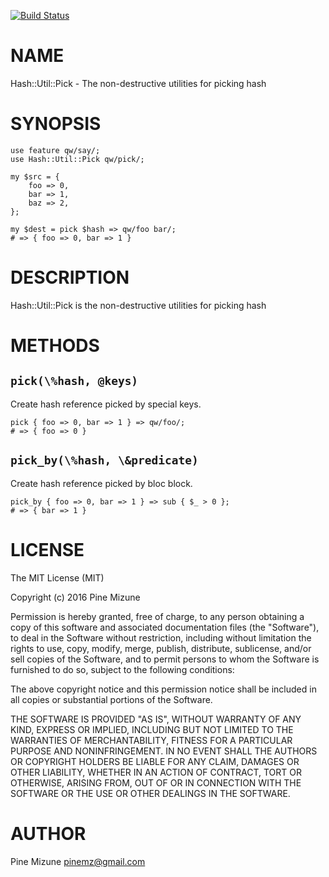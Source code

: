 [![Build Status](https://travis-ci.org/pine/p5-Hash-Util-Pick.svg?branch=master)](https://travis-ci.org/pine/p5-Hash-Util-Pick)
# NAME

Hash::Util::Pick - The non-destructive utilities for picking hash

# SYNOPSIS

    use feature qw/say/;
    use Hash::Util::Pick qw/pick/;

    my $src = {
        foo => 0,
        bar => 1,
        baz => 2,
    };

    my $dest = pick $hash => qw/foo bar/;
    # => { foo => 0, bar => 1 }

# DESCRIPTION

Hash::Util::Pick is the non-destructive utilities for picking hash

# METHODS

## `pick(\%hash, @keys)`
Create hash reference picked by special keys.

    pick { foo => 0, bar => 1 } => qw/foo/;
    # => { foo => 0 }

## `pick_by(\%hash, \&predicate)`
Create hash reference picked by bloc block.

    pick_by { foo => 0, bar => 1 } => sub { $_ > 0 };
    # => { bar => 1 }

# LICENSE

The MIT License (MIT)

Copyright (c) 2016 Pine Mizune

Permission is hereby granted, free of charge, to any person obtaining a copy
of this software and associated documentation files (the "Software"), to deal
in the Software without restriction, including without limitation the rights
to use, copy, modify, merge, publish, distribute, sublicense, and/or sell
copies of the Software, and to permit persons to whom the Software is
furnished to do so, subject to the following conditions:

The above copyright notice and this permission notice shall be included in
all copies or substantial portions of the Software.

THE SOFTWARE IS PROVIDED "AS IS", WITHOUT WARRANTY OF ANY KIND, EXPRESS OR
IMPLIED, INCLUDING BUT NOT LIMITED TO THE WARRANTIES OF MERCHANTABILITY,
FITNESS FOR A PARTICULAR PURPOSE AND NONINFRINGEMENT. IN NO EVENT SHALL THE
AUTHORS OR COPYRIGHT HOLDERS BE LIABLE FOR ANY CLAIM, DAMAGES OR OTHER
LIABILITY, WHETHER IN AN ACTION OF CONTRACT, TORT OR OTHERWISE, ARISING FROM,
OUT OF OR IN CONNECTION WITH THE SOFTWARE OR THE USE OR OTHER DEALINGS IN
THE SOFTWARE.

# AUTHOR

Pine Mizune <pinemz@gmail.com>
